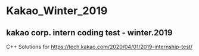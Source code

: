 # Kakao_Winter_2019
## kakao corp. intern coding test - winter.2019

C++ Solutions for https://tech.kakao.com/2020/04/01/2019-internship-test/
